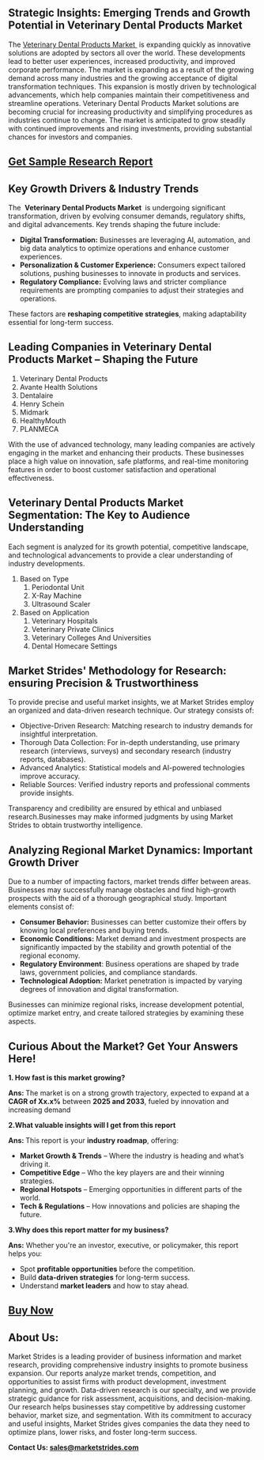 <h2>Strategic Insights: Emerging Trends and Growth Potential in Veterinary Dental Products Market</h2>
<p>The <a href=https://marketstrides.com/report/veterinary-dental-products-market>Veterinary Dental Products Market </a> is expanding quickly as innovative solutions are adopted by sectors all over the world. These developments lead to better user experiences, increased productivity, and improved corporate performance. The market is expanding as a result of the growing demand across many industries and the growing acceptance of digital transformation techniques. This expansion is mostly driven by technological advancements, which help companies maintain their competitiveness and streamline operations. Veterinary Dental Products Market solutions are becoming crucial for increasing productivity and simplifying procedures as industries continue to change. The market is anticipated to grow steadily with continued improvements and rising investments, providing substantial chances for investors and companies.</p>
<h2><a href=https://marketstrides.com/request-sample/veterinary-dental-products-market>Get</a><a href=https://marketstrides.com/request-sample/veterinary-dental-products-market> S</a><a href=https://marketstrides.com/request-sample/veterinary-dental-products-market>ample</a><a href=https://marketstrides.com/request-sample/veterinary-dental-products-market> Research Report</a></h2>
<h2>Key Growth Drivers &amp; Industry Trends</h2>
<p>The  <strong>Veterinary Dental Products Market </strong> is undergoing significant transformation, driven by evolving consumer demands, regulatory shifts, and digital advancements. Key trends shaping the future include:</p>
<ul>
<li><strong>Digital Transformation:</strong> Businesses are leveraging AI, automation, and big data analytics to optimize operations and enhance customer experiences.</li>
<li><strong>Personalization &amp; Customer Experience:</strong> Consumers expect tailored solutions, pushing businesses to innovate in products and services.</li>
<li><strong>Regulatory Compliance:</strong> Evolving laws and stricter compliance requirements are prompting companies to adjust their strategies and operations.</li>
</ul>
<p>These factors are <strong>reshaping competitive strategies</strong>, making adaptability essential for long-term success.</p>
<h2>Leading Companies in Veterinary Dental Products Market – Shaping the Future</h2>
<p><ol>
<li>Veterinary Dental Products</li>
<li>Avante Health Solutions</li>
<li>Dentalaire</li>
<li>Henry Schein</li>
<li>Midmark</li>
<li>HealthyMouth</li>
<li>PLANMECA</li>
</ol></p>
<div>
<p>With the use of advanced technology, many leading companies are actively engaging in the market and enhancing their products. These businesses place a high value on innovation, safe platforms, and real-time monitoring features in order to boost customer satisfaction and operational effectiveness.</p>
<h2>Veterinary Dental Products Market Segmentation: The Key to Audience Understanding</h2>
<p>Each segment is analyzed for its growth potential, competitive landscape, and technological advancements to provide a clear understanding of industry developments.</p>
<p><ol>
<li>Based on Type
<ol>
<li>Periodontal Unit</li>
<li>X-Ray Machine</li>
<li>Ultrasound Scaler</li>
</ol>
</li>
<li>Based on Application
<ol>
<li>Veterinary Hospitals</li>
<li>Veterinary Private Clinics</li>
<li>Veterinary Colleges And Universities</li>
<li>Dental Homecare Settings</li>
</ol>
</li>
</ol></p>
<h2>Market Strides' Methodology for Research: ensuring Precision &amp; Trustworthiness</h2>
<p>To provide precise and useful market insights, we at Market Strides employ an organized and data-driven research technique. Our strategy consists of:</p>
<ul>
<li>Objective-Driven Research: Matching research to industry demands for insightful interpretation.</li>
<li>Thorough Data Collection: For in-depth understanding, use primary research (interviews, surveys) and secondary research (industry reports, databases).</li>
<li>Advanced Analytics: Statistical models and AI-powered technologies improve accuracy.</li>
<li>Reliable Sources: Verified industry reports and professional comments provide insights.</li>
</ul>
<p>Transparency and credibility are ensured by ethical and unbiased research.Businesses may make informed judgments by using Market Strides to obtain trustworthy intelligence.</p>
<h2>Analyzing Regional Market Dynamics: Important Growth Driver</h2>
<p>Due to a number of impacting factors, market trends differ between areas. Businesses may successfully manage obstacles and find high-growth prospects with the aid of a thorough geographical study. Important elements consist of:</p>
<ul>
<li><strong>Consumer Behavior:</strong> Businesses can better customize their offers by knowing local preferences and buying trends.</li>
<li><strong>Economic Conditions:</strong> Market demand and investment prospects are significantly impacted by the stability and growth potential of the regional economy.</li>
<li><strong>Regulatory Environment</strong>: Business operations are shaped by trade laws, government policies, and compliance standards.</li>
<li><strong>Technological Adoption:</strong> Market penetration is impacted by varying degrees of innovation and digital transformation.</li>
</ul>
<p>Businesses can minimize regional risks, increase development potential, optimize market entry, and create tailored strategies by examining these aspects.</p>
<h2>Curious About the Market? Get Your Answers Here!</h2>
<p><strong>1. How fast is this market growing?</strong></p>
<p><strong>Ans: </strong>The market is on a strong growth trajectory, expected to expand at a <strong>CAGR of Xx.x%</strong> between <strong>2025 and 2033</strong>, fueled by innovation and increasing demand</p>
<p><strong>2.What valuable insights will I get from this report</strong></p>
<p><strong>Ans: </strong>This report is your <strong>industry roadmap</strong>, offering:</p>
<ul>
<li><strong>Market Growth &amp; Trends</strong> – Where the industry is heading and what’s driving it.</li>
<li><strong>Competitive Edge</strong> – Who the key players are and their winning strategies.</li>
<li><strong>Regional Hotspots</strong> – Emerging opportunities in different parts of the world.</li>
<li><strong>T</strong><strong>ech &amp; Regulations</strong> – How innovations and policies are shaping the future.</li>
</ul>
<p><strong>3.Why does this report matter for my business?</strong></p>
<p><strong>Ans:</strong> Whether you're an investor, executive, or policymaker, this report helps you:</p>
<ul>
<li>Spot <strong>profitable opportunities</strong> before the competition.</li>
<li>Build <strong>data-driven strategies</strong> for long-term success.</li>
<li>Understand <strong>market leaders</strong> and how to stay ahead.</li>
</ul>
<h2><strong><a href=https://marketstrides.com/buyNow/veterinary-dental-products-market>Buy Now</a></strong></h2>
<h2>About Us:</h2>
<p>Market Strides is a leading provider of business information and market research, providing comprehensive industry insights to promote business expansion. Our reports analyze market trends, competition, and opportunities to assist firms with product development, investment planning, and growth. Data-driven research is our specialty, and we provide strategic guidance for risk assessment, acquisitions, and decision-making. Our research helps businesses stay competitive by addressing customer behavior, market size, and segmentation. With its commitment to accuracy and useful insights, Market Strides gives companies the data they need to optimize plans, lower risks, and foster long-term success.</p>
<p><strong>Contact Us: <a href=mailto:sales@marketstrides.com>sales@marketstrides.com</a></strong></p>
</div>
